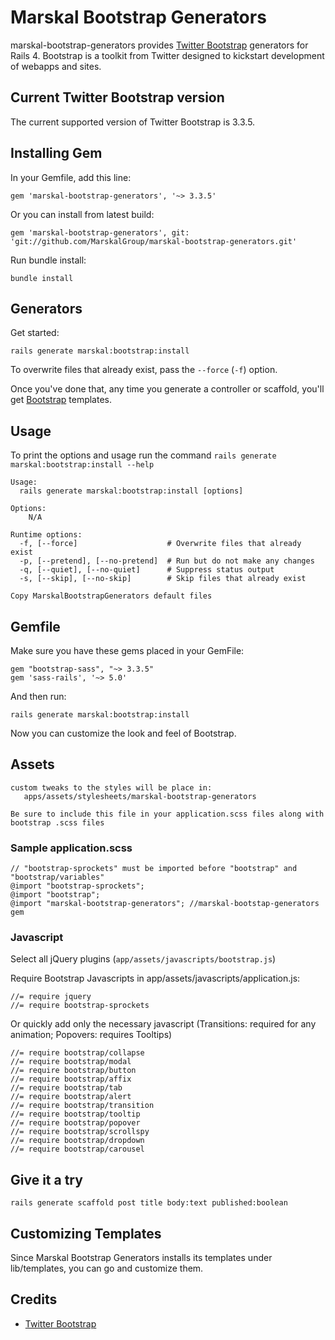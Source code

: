 # Marskal Bootstrap Generators

marskal-bootstrap-generators provides [Twitter Bootstrap](http://getbootstrap.com/) generators for Rails 4. Bootstrap is a toolkit from Twitter designed to kickstart development of webapps and sites.

## Current Twitter Bootstrap version

The current supported version of Twitter Bootstrap is 3.3.5.

## Installing Gem

In your Gemfile, add this line:

    gem 'marskal-bootstrap-generators', '~> 3.3.5'

Or you can install from latest build:

    gem 'marskal-bootstrap-generators', git: 'git://github.com/MarskalGroup/marskal-bootstrap-generators.git'

Run bundle install:

    bundle install

## Generators

Get started:

    rails generate marskal:bootstrap:install

To overwrite files that already exist, pass the `--force` (`-f`) option.

Once you've done that, any time you generate a controller or scaffold, you'll get [Bootstrap](http://twitter.github.com/bootstrap/) templates.

## Usage

To print the options and usage run the command `rails generate marskal:bootstrap:install --help`

    Usage:
      rails generate marskal:bootstrap:install [options]

    Options:
        N/A
  
    Runtime options:
      -f, [--force]                    # Overwrite files that already exist
      -p, [--pretend], [--no-pretend]  # Run but do not make any changes
      -q, [--quiet], [--no-quiet]      # Suppress status output
      -s, [--skip], [--no-skip]        # Skip files that already exist

    Copy MarskalBootstrapGenerators default files

## Gemfile

Make sure you have these gems placed in your GemFile:

    gem "bootstrap-sass", "~> 3.3.5"
    gem 'sass-rails', '~> 5.0'

And then run:

    rails generate marskal:bootstrap:install 

Now you can customize the look and feel of Bootstrap.

## Assets

    custom tweaks to the styles will be place in:
       apps/assets/stylesheets/marskal-bootstrap-generators
    
    Be sure to include this file in your application.scss files along with bootstrap .scss files
    
### Sample application.scss

    // "bootstrap-sprockets" must be imported before "bootstrap" and "bootstrap/variables"
    @import "bootstrap-sprockets";
    @import "bootstrap";
    @import "marskal-bootstrap-generators"; //marskal-bootstap-generators gem

### Javascript

Select all jQuery plugins (`app/assets/javascripts/bootstrap.js`)

Require Bootstrap Javascripts in app/assets/javascripts/application.js:

    //= require jquery
    //= require bootstrap-sprockets

Or quickly add only the necessary javascript (Transitions: required for any animation; Popovers: requires Tooltips)

    //= require bootstrap/collapse
    //= require bootstrap/modal
    //= require bootstrap/button
    //= require bootstrap/affix
    //= require bootstrap/tab
    //= require bootstrap/alert
    //= require bootstrap/transition
    //= require bootstrap/tooltip
    //= require bootstrap/popover
    //= require bootstrap/scrollspy
    //= require bootstrap/dropdown
    //= require bootstrap/carousel

## Give it a try

    rails generate scaffold post title body:text published:boolean


## Customizing Templates

Since Marskal Bootstrap Generators installs its templates under lib/templates, you can go and customize them.

## Credits

* [Twitter Bootstrap](http://getbootstrap.com)
